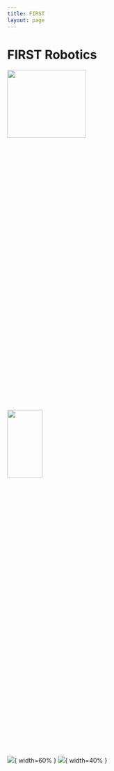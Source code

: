 ```yaml
---
title: FIRST
layout: page
---
```

# FIRST Robotics


<image src="https://github.com/susan-z/susan-z.github.io/blob/master/img/robotheader.jpg?raw=true" width="60%" height="20%"></image>
<image src="https://github.com/susan-z/susan-z.github.io/blob/master/img/warhawkspic1%20Cropped.jpg?raw=true" width="40%" height="20%"></image>

![](https://github.com/susan-z/susan-z.github.io/blob/master/img/robotheader.jpg?raw=true){ width=60% }
![](https://github.com/susan-z/susan-z.github.io/blob/master/img/warhawkspic1%20Cropped.jpg?raw=true){ width=40% }
